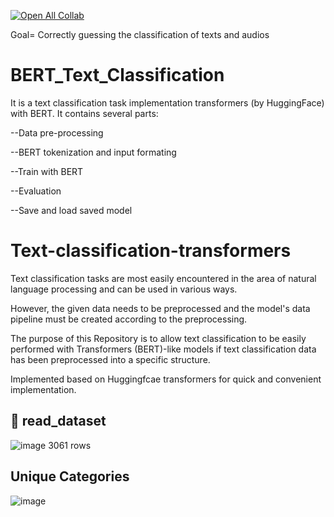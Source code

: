 [![Open All Collab](https://colab.research.google.com/assets/colab-badge.svg)](https://colab.research.google.com/drive/1QIlNsVXXwpMp8u-BAYEW3BdUEzLbcoge#scrollTo=gZpF9_gP43PS)

Goal= Correctly guessing the classification of texts and audios


# BERT_Text_Classification

It is a text classification task implementation transformers (by HuggingFace) with BERT. It contains several parts:

--Data pre-processing

--BERT tokenization and input formating

--Train with BERT

--Evaluation

--Save and load saved model


# Text-classification-transformers

Text classification tasks are most easily encountered in the area of natural language processing and can be used in various ways.

However, the given data needs to be preprocessed and the model's data pipeline must be created according to the preprocessing.

The purpose of this Repository is to allow text classification to be easily performed with Transformers (BERT)-like models if text classification data has been preprocessed into a specific structure.

Implemented based on Huggingfcae transformers for quick and convenient implementation.


## 📝 read_dataset

![image](https://user-images.githubusercontent.com/75432070/116162577-c27fee00-a6fe-11eb-8d7a-794bafd05e29.png)
3061 rows

## Unique Categories

![image](https://user-images.githubusercontent.com/75432070/116162741-138fe200-a6ff-11eb-8e6a-4ace3b632146.png)





